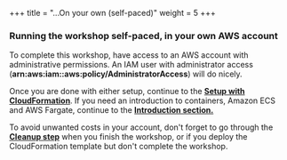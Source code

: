 +++
title = "...On your own (self-paced)"
weight = 5
+++

### Running the workshop self-paced, in your own AWS account


To complete this workshop, have access to an AWS account with administrative permissions. An IAM user with administrator access (**arn:aws:iam::aws:policy/AdministratorAccess**) will do nicely.

Once you are done with either setup, continue to the [**Setup with CloudFormation**](/ecs-spot-capacity-providers/WorkshopSetup/launch_cloudformation.html). If you need an introduction to containers, Amazon ECS and AWS Fargate, continue to the [**Introduction section.**](/ecs-spot-capacity-providers/introduction.html)

To avoid unwanted costs in your account, don't forget to go through the [**Cleanup step**](/ecs-spot-capacity-providers/cleanup.html) when you finish the workshop, or if you deploy the CloudFormation template but don't complete the workshop.
